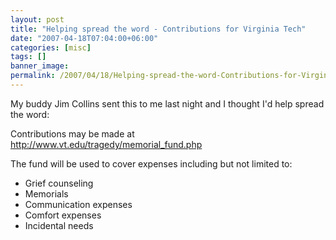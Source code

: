```yaml
---
layout: post
title: "Helping spread the word - Contributions for Virginia Tech"
date: "2007-04-18T07:04:00+06:00"
categories: [misc]
tags: []
banner_image: 
permalink: /2007/04/18/Helping-spread-the-word-Contributions-for-Virginia-Tech
---
```


My buddy Jim Collins sent this to me last night and I thought I'd help spread the word:

Contributions may be made at <a href="http://www.vt.edu/tragedy/memorial_fund.php">http://www.vt.edu/tragedy/memorial_fund.php</a>

The fund will be used to cover expenses including but not limited to:

<ul>
<li>Grief counseling
<li>Memorials
<li>Communication expenses
<li>Comfort expenses
<li>Incidental needs 
</ul>